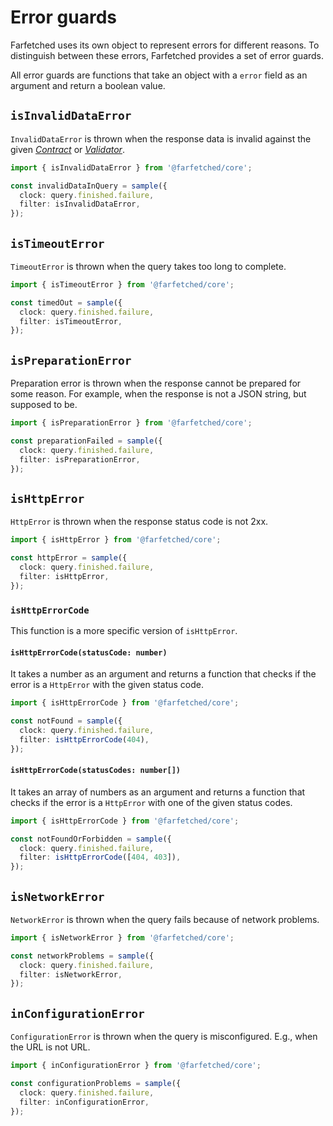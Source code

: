 # Error guards

Farfetched uses its own object to represent errors for different reasons. To distinguish between these errors, Farfetched provides a set of error guards.

All error guards are functions that take an object with a `error` field as an argument and return a boolean value.

## `isInvalidDataError`

`InvalidDataError` is thrown when the response data is invalid against the given [_Contract_](/api/primitives/contract) or [_Validator_](/api/primitives/validator).

```ts
import { isInvalidDataError } from '@farfetched/core';

const invalidDataInQuery = sample({
  clock: query.finished.failure,
  filter: isInvalidDataError,
});
```

## `isTimeoutError`

`TimeoutError` is thrown when the query takes too long to complete.

```ts
import { isTimeoutError } from '@farfetched/core';

const timedOut = sample({
  clock: query.finished.failure,
  filter: isTimeoutError,
});
```

## `isPreparationError`

Preparation error is thrown when the response cannot be prepared for some reason. For example, when the response is not a JSON string, but supposed to be.

```ts
import { isPreparationError } from '@farfetched/core';

const preparationFailed = sample({
  clock: query.finished.failure,
  filter: isPreparationError,
});
```

## `isHttpError`

`HttpError` is thrown when the response status code is not 2xx.

```ts
import { isHttpError } from '@farfetched/core';

const httpError = sample({
  clock: query.finished.failure,
  filter: isHttpError,
});
```

### `isHttpErrorCode`

This function is a more specific version of `isHttpError`.

#### `isHttpErrorCode(statusCode: number)`

It takes a number as an argument and returns a function that checks if the error is a `HttpError` with the given status code.

```ts
import { isHttpErrorCode } from '@farfetched/core';

const notFound = sample({
  clock: query.finished.failure,
  filter: isHttpErrorCode(404),
});
```

#### `isHttpErrorCode(statusCodes: number[])` <Badge type="tip" text="since v0.9" />

It takes an array of numbers as an argument and returns a function that checks if the error is a `HttpError` with one of the given status codes.

```ts
import { isHttpErrorCode } from '@farfetched/core';

const notFoundOrForbidden = sample({
  clock: query.finished.failure,
  filter: isHttpErrorCode([404, 403]),
});
```

## `isNetworkError`

`NetworkError` is thrown when the query fails because of network problems.

```ts
import { isNetworkError } from '@farfetched/core';

const networkProblems = sample({
  clock: query.finished.failure,
  filter: isNetworkError,
});
```

## `inConfigurationError` <Badge type="tip" text="since v0.11" />

`ConfigurationError` is thrown when the query is misconfigured. E.g., when the URL is not URL.

```ts
import { inConfigurationError } from '@farfetched/core';

const configurationProblems = sample({
  clock: query.finished.failure,
  filter: inConfigurationError,
});
```
